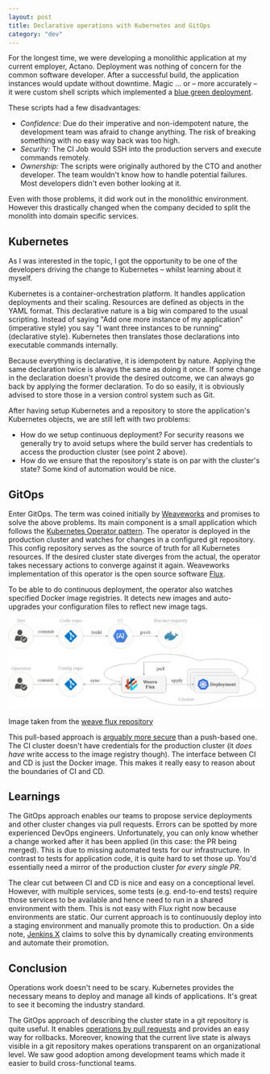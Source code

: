 ```yaml
---
layout: post
title: Declarative operations with Kubernetes and GitOps
category: "dev"
---
```


For the longest time, we were developing a monolithic application at my current employer, Actano.
Deployment was nothing of concern for the common software developer.
After a successful build, the application instances would update without downtime. Magic ... or – more accurately – it were custom shell scripts which implemented a [blue green deployment](https://martinfowler.com/bliki/BlueGreenDeployment.html).

These scripts had a few disadvantages:
* *Confidence:* Due do their imperative and non-idempotent nature, the development team was afraid to change anything. The risk of breaking something with no easy way back was too high.
* *Security:* The CI Job would SSH into the production servers and execute commands remotely.
* *Ownership:* The scripts were originally authored by the CTO and another developer. The team wouldn't know how to handle potential failures. Most developers didn't even bother looking at it.

Even with those problems, it did work out in the monolithic environment. However this drastically changed when the company decided to split the monolith into domain specific services.

## Kubernetes

As I was interested in the topic, I got the opportunity to be one of the developers driving the change to Kubernetes – whilst learning about it myself.

Kubernetes is a container-orchestration platform. It handles application deployments and their scaling.
Resources are defined as objects in the YAML format. This declarative nature is a big win compared to the usual scripting.
Instead of saying "Add one more instance of my application" (imperative style) you say "I want three instances to be running" (declarative style).
Kubernetes then translates those declarations into executable commands internally.

Because everything is declarative, it is idempotent by nature. Applying the same declaration twice is always the same as doing it once.
If some change in the declaration doesn't provide the desired outcome, we can always go back by applying the former declaration.
To do so easily, it is obviously advised to store those in a version control system such as Git.

After having setup Kubernetes and a repository to store the application's Kubernetes objects, we are still left with two problems:
* How do we setup continuous deployment? For security reasons we generally try to avoid setups where the build server has credentials to access the production cluster (see point 2 above).
* How do we ensure that the repository's state is on par with the cluster's state? Some kind of automation would be nice.

## GitOps

Enter GitOps. The term was coined initially by [Weaveworks](https://www.weave.works/technologies/gitops/) and promises to solve the above problems.
Its main component is a small application which follows the [Kubernetes Operator pattern](https://coreos.com/blog/introducing-operators.html).
The operator is deployed in the production cluster and watches for changes in a configured git repository.
This config repository serves as the source of truth for all Kubernetes resources.
If the desired cluster state diverges from the actual, the operator takes necessary actions to converge against it again.
Weaveworks implementation of this operator is the open source software [Flux](https://github.com/weaveworks/flux).

To be able to do continuous deployment, the operator also watches specified Docker image registries.
It detects new images and auto-upgrades your configuration files to reflect new image tags.

![Deployment pipeline with GitOps](/assets/gitops/deployment-pipeline.png "Deployment pipeline with GitOps")
<div class="caption">Image taken from the <a href="https://github.com/weaveworks/flux">weave flux repository</a></div>

This pull-based approach is [arguably more secure](https://www.weave.works/blog/how-secure-is-your-cicd-pipeline) than a push-based one.
The CI cluster doesn't have credentials for the production cluster (it _does have_ write access to the image registry though).
The interface between CI and CD is just the Docker image. This makes it really easy to reason about the boundaries of CI and CD.

## Learnings

The GitOps approach enables our teams to propose service deployments and other cluster changes via pull requests.
Errors can be spotted by more experienced DevOps engineers.
Unfortunately, you can only know whether a change worked after it has been applied (in this case: the PR being merged).
This is due to missing automated tests for our infrastructure. In contrast to tests for application code, it is quite hard to set those up.
You'd essentially need a mirror of the production cluster _for every single PR_.

The clear cut between CI and CD is nice and easy on a conceptional level. However, with multiple services,
some tests (e.g. end-to-end tests) require those services to be available and hence need to run in a shared environment with them.
This is not easy with Flux right now because environments are static. Our current approach is to continuously deploy into a staging environment
and manually promote this to production.
On a side note, [Jenkins X](https://jenkins.io/projects/jenkins-x/) claims to solve this by dynamically creating environments and automate their promotion.

## Conclusion

Operations work doesn't need to be scary. Kubernetes provides the necessary means to deploy and manage all kinds of applications.
It's great to see it becoming the industry standard.

The GitOps approach of describing the cluster state in a git repository is quite useful.
It enables [operations by pull requests](https://www.weave.works/blog/gitops-operations-by-pull-request) and provides an easy way for rollbacks.
Moreover, knowing that the current live state is always visible in a git repository makes operations transparent on an organizational level.
We saw good adoption among development teams which made it easier to build cross-functional teams.
